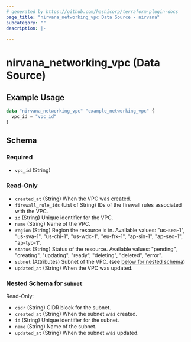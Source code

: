 ```yaml
---
# generated by https://github.com/hashicorp/terraform-plugin-docs
page_title: "nirvana_networking_vpc Data Source - nirvana"
subcategory: ""
description: |-
  
---
```


# nirvana_networking_vpc (Data Source)



## Example Usage

```terraform
data "nirvana_networking_vpc" "example_networking_vpc" {
  vpc_id = "vpc_id"
}
```

<!-- schema generated by tfplugindocs -->
## Schema

### Required

- `vpc_id` (String)

### Read-Only

- `created_at` (String) When the VPC was created.
- `firewall_rule_ids` (List of String) IDs of the firewall rules associated with the VPC.
- `id` (String) Unique identifier for the VPC.
- `name` (String) Name of the VPC.
- `region` (String) Region the resource is in.
Available values: "us-sea-1", "us-sva-1", "us-chi-1", "us-wdc-1", "eu-frk-1", "ap-sin-1", "ap-seo-1", "ap-tyo-1".
- `status` (String) Status of the resource.
Available values: "pending", "creating", "updating", "ready", "deleting", "deleted", "error".
- `subnet` (Attributes) Subnet of the VPC. (see [below for nested schema](#nestedatt--subnet))
- `updated_at` (String) When the VPC was updated.

<a id="nestedatt--subnet"></a>
### Nested Schema for `subnet`

Read-Only:

- `cidr` (String) CIDR block for the subnet.
- `created_at` (String) When the subnet was created.
- `id` (String) Unique identifier for the subnet.
- `name` (String) Name of the subnet.
- `updated_at` (String) When the subnet was updated.
